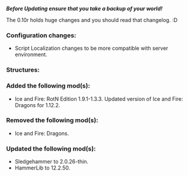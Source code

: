 ***Before Updating ensure that you take a backup of your world!***

The 0.10r holds huge changes and you should read that changelog. :D

### **__Configuration changes:__**
* Script Localization changes to be more compatible with server environment.

### **__Structures:__**


### **__Added the following mod(s):__**
* Ice and Fire: RotN Edition 1.9.1-1.3.3. Updated version of Ice and Fire: Dragons for 1.12.2.

### **__Removed the following mod(s):__**
* Ice and Fire: Dragons.

### **__Updated the following mod(s):__**
* Sledgehammer to 2.0.26-thin.
* HammerLib to 12.2.50.
